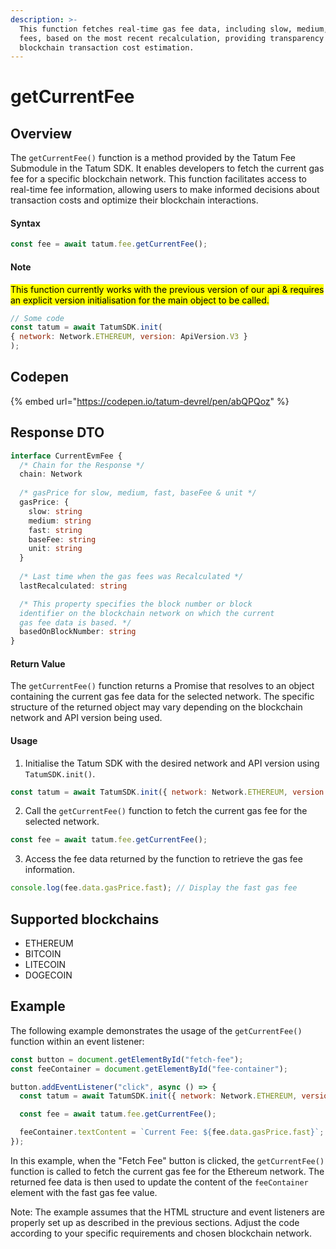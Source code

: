 ```yaml
---
description: >-
  This function fetches real-time gas fee data, including slow, medium, and fast
  fees, based on the most recent recalculation, providing transparency for
  blockchain transaction cost estimation.
---
```


# getCurrentFee

## Overview

The `getCurrentFee()` function is a method provided by the Tatum Fee Submodule in the Tatum SDK. It enables developers to fetch the current gas fee for a specific blockchain network. This function facilitates access to real-time fee information, allowing users to make informed decisions about transaction costs and optimize their blockchain interactions.

#### Syntax

```javascript
const fee = await tatum.fee.getCurrentFee();
```

#### Note

<mark style="background-color:yellow;">This function currently works with the previous version of our api & requires an explicit version initialisation for the main object to be called.</mark>

```javascript
// Some code
const tatum = await TatumSDK.init(
{ network: Network.ETHEREUM, version: ApiVersion.V3 }
);
```

## Codepen

{% embed url="https://codepen.io/tatum-devrel/pen/abQPQoz" %}

## Response DTO

```typescript
interface CurrentEvmFee {
  /* Chain for the Response */
  chain: Network
  
  /* gasPrice for slow, medium, fast, baseFee & unit */
  gasPrice: {
    slow: string
    medium: string
    fast: string
    baseFee: string
    unit: string
  }
  
  /* Last time when the gas fees was Recalculated */
  lastRecalculated: string

  /* This property specifies the block number or block 
  identifier on the blockchain network on which the current
  gas fee data is based. */
  basedOnBlockNumber: string
}
```

#### Return Value

The `getCurrentFee()` function returns a Promise that resolves to an object containing the current gas fee data for the selected network. The specific structure of the returned object may vary depending on the blockchain network and API version being used.

#### Usage

1. Initialise the Tatum SDK with the desired network and API version using `TatumSDK.init()`.

```javascript
const tatum = await TatumSDK.init({ network: Network.ETHEREUM, version: ApiVersion.V3 });
```

2. Call the `getCurrentFee()` function to fetch the current gas fee for the selected network.

```javascript
const fee = await tatum.fee.getCurrentFee();
```

3. Access the fee data returned by the function to retrieve the gas fee information.

```javascript
console.log(fee.data.gasPrice.fast); // Display the fast gas fee
```

## Supported blockchains

* ETHEREUM&#x20;
* BITCOIN&#x20;
* LITECOIN&#x20;
* DOGECOIN&#x20;

## Example

The following example demonstrates the usage of the `getCurrentFee()` function within an event listener:

```javascript
const button = document.getElementById("fetch-fee");
const feeContainer = document.getElementById("fee-container");

button.addEventListener("click", async () => {
  const tatum = await TatumSDK.init({ network: Network.ETHEREUM, version: ApiVersion.V3 });

  const fee = await tatum.fee.getCurrentFee();

  feeContainer.textContent = `Current Fee: ${fee.data.gasPrice.fast}`;
});
```

In this example, when the "Fetch Fee" button is clicked, the `getCurrentFee()` function is called to fetch the current gas fee for the Ethereum network. The returned fee data is then used to update the content of the `feeContainer` element with the fast gas fee value.

Note: The example assumes that the HTML structure and event listeners are properly set up as described in the previous sections. Adjust the code according to your specific requirements and chosen blockchain network.
